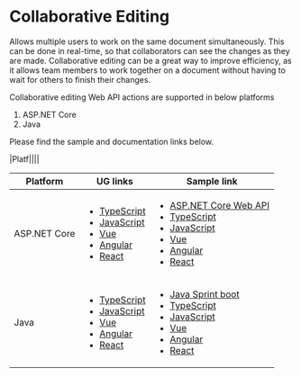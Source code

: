 
# Collaborative Editing

Allows multiple users to work on the same document simultaneously. This can be done in real-time, so that collaborators can see the changes as they are made. Collaborative editing can be a great way to improve efficiency, as it allows team members to work together on a document without having to wait for others to finish their changes.

Collaborative editing Web API actions are supported in below platforms

1. ASP.NET Core
2. Java

Please find the sample and documentation links below.


|Platf||||

 |Platform| UG links| Sample link |
 |----|----|----|
 |ASP.NET Core| <ul><li>[TypeScript](https://ej2.syncfusion.com/documentation/document-editor/collaborative-editing/using-dot-net)</li><li>[JavaScript](https://ej2.syncfusion.com/javascript/documentation/document-editor/collaborative-editing/using-dot-net)</li><li>[Vue](https://ej2.syncfusion.com/vue/documentation/document-editor/collaborative-editing/using-dot-net)</li><li>[Angular](https://ej2.syncfusion.com/angular/documentation/document-editor/collaborative-editing/using-dot-net)</li><li>[React](https://ej2.syncfusion.com/react/documentation/document-editor/collaborative-editing/using-dot-net)</li></ul> | <ul><li>[ASP.NET Core Web API](https://github.com/SyncfusionExamples/EJ2-Document-Editor-Collaborative-Editing/tree/master/Server%20side%20with%20database/ASP.NET%20Core)</li><li>[TypeScript](https://github.com/SyncfusionExamples/EJ2-Document-Editor-Collaborative-Editing/tree/master/Client%20side%20with%20dotnet/TypeScript)</li><li>[JavaScript](https://github.com/SyncfusionExamples/EJ2-Document-Editor-Collaborative-Editing/tree/master/Client%20side%20with%20dotnet/JavaScript)</li><li>[Vue](https://github.com/SyncfusionExamples/EJ2-Document-Editor-Collaborative-Editing/tree/master/Client%20side%20with%20dotnet/Vue)</li><li>[Angular](https://github.com/SyncfusionExamples/EJ2-Document-Editor-Collaborative-Editing/tree/master/Client%20side%20with%20dotnet/Angular)</li><li>[React](https://github.com/SyncfusionExamples/EJ2-Document-Editor-Collaborative-Editing/tree/master/Client%20side%20with%20dotnet/React)</li></ul> | 
 |Java| <ul><li>[TypeScript](https://ej2.syncfusion.com/documentation/document-editor/collaborative-editing/using-java)</li><li>[JavaScript](https://ej2.syncfusion.com/javascript/documentation/document-editor/collaborative-editing/using-java)</li><li>[Vue](https://ej2.syncfusion.com/vue/documentation/document-editor/collaborative-editing/using-java)</li><li>[Angular](https://ej2.syncfusion.com/angular/documentation/document-editor/collaborative-editing/using-java)</li><li>[React](https://ej2.syncfusion.com/react/documentation/document-editor/collaborative-editing/using-java)</li></ul> | <ul><li>[Java Sprint boot](https://github.com/SyncfusionExamples/EJ2-Document-Editor-Collaborative-Editing/tree/master/Server%20side%20with%20database/Java/Java%20web%20service%20using%20PostgreSQL)</li><li>[TypeScript](https://github.com/SyncfusionExamples/EJ2-Document-Editor-Collaborative-Editing/tree/master/Client%20side%20with%20Java/TypeScript)</li><li>[JavaScript](https://github.com/SyncfusionExamples/EJ2-Document-Editor-Collaborative-Editing/tree/master/Client%20side%20with%20Java/JavaScript)</li><li>[Vue](https://github.com/SyncfusionExamples/EJ2-Document-Editor-Collaborative-Editing/tree/master/Client%20side%20with%20Java/Vue)</li><li>[Angular](https://github.com/SyncfusionExamples/EJ2-Document-Editor-Collaborative-Editing/tree/master/Client%20side%20with%20Java/Angular)</li><li>[React](https://github.com/SyncfusionExamples/EJ2-Document-Editor-Collaborative-Editing/tree/master/Client%20side%20with%20Java/React)</li></ul>| 













